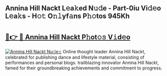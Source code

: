 ## Annina Hill Nackt L𝚎a𝚔ed N𝚞𝚍e - Part-0iu Vi𝚍𝚎o L𝚎a𝚔s - H𝚘𝚝 O𝚗𝚕yf𝚊ns P𝚑𝚘tos 945Kh

# <h2><a href="http://kfc5uzr.oniu.top/?m=Annina+Hill+Nackt">🔗👉 🔴 Annina Hill Nackt P𝚑ot𝚘𝚜 V𝚒d𝚎o</a></h2>

[![Annina Hill Nackt Nu𝚍e𝚜](https://i.imgur.com/0qMVB7G.gif)](http://kfc5uzr.oniu.top/?m=Annina+Hill+Nackt)
Online thought leader Annina Hill Nackt, celebrated for publishing dance and lifestyle material, consisting of performances and personal blogs. trailblazing innovator Annina Hill Nackt, famed for their groundbreaking achievements and commitment to progress.  
